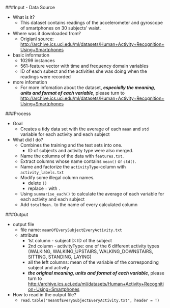 ###Input - Data Source
  * What is it?
    * This dataset contains readings of the accelerometer and gyroscope of smartphones on 30 subjects' waist. 
  * Where was it downloaded from?
    * Origianl source: http://archive.ics.uci.edu/ml/datasets/Human+Activity+Recognition+Using+Smartphones
  * basic information
    * 10299 instances
    * 561-feature vector with time and frequency domain variables
    * ID of each subect and the activities she was doing when the readings were recorded
  * more infomation
    * For more infomation about the dataset, ***especially the meaning, units and format of each variable***, please turn to http://archive.ics.uci.edu/ml/datasets/Human+Activity+Recognition+Using+Smartphones
  
###Process
  * Goal
    * Creates a tidy data set with the average of each `mean` and `std` variable for each activity and each subject
  * What did I do?
    * Combines the training and the test sets into one.
      * ID of subjects and activity type were also merged.
    * Name the columns of the data with `features.txt`.
    * Extract columns whose name contains `mean()` or `std()`.
    * Name and factorize the `activityType`-column with `activity_labels.txt`
    * Modify some illegal column names.
      * delete `()`
      * replace `-` with `.`
    * Using `summarise_each()` to calculate the average of each variable for each activity and each subject
    * Add `totalMean.` to the name of every calculated column

###Output
  * output file
    * file name: `meanOfEverySubjectEveryActivity.txt`
    * attribute
      * 1st column - subjectID: ID of the subject
      * 2nd column - activityType: one of the 6 different activity types (WALKING, WALKING_UPSTAIRS, WALKING_DOWNSTAIRS, SITTING, STANDING, LAYING)
      * all the left columns: mean of the variable of the corresponding subject and activity
       * ***the original meaning, units and format of each variable***, please turn to http://archive.ics.uci.edu/ml/datasets/Human+Activity+Recognition+Using+Smartphones
  * How to read in the output file? 
    * ```read.table("meanOfEverySubjectEveryActivity.txt", header = T)```
